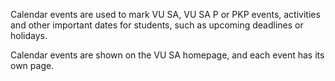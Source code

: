 Calendar events are used to mark VU SA, VU SA P or PKP events, activities
and other important dates for students, such as upcoming deadlines or
holidays.

Calendar events are shown on the VU SA homepage, and each event has its
own page.
